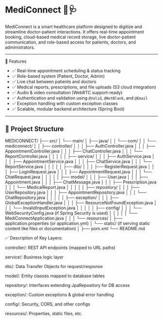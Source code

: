 # MediConnect 💊🩺

MediConnect is a smart healthcare platform designed to digitize and streamline doctor-patient interactions. 
It offers real-time appointment booking, cloud-based medical record storage, live doctor-patient communication, and role-based access for patients, doctors, and administrators.

---

🚀 Features

- ✅ Real-time appointment scheduling & status tracking  
- ✅ Role-based system (Patient, Doctor, Admin)  
- ✅ Live chat between patients and doctors  
- ✅ Medical reports, prescriptions, and file uploads (S3 cloud integration)  
- ✅ Audio & video consultation (WebRTC support-ready)  
- ✅ Authentication and validation using `@Valid`, `@NotBlank`, and `@Email`  
- ✅ Exception handling with custom exception classes  
- ✅ Scalable, modular backend architecture (Spring Boot)

---

## 📁 Project Structure

MEDICONNECT/
├── src/
│   └── main/
│       ├── java/
│       │   └── com/
│       │       └── mediconnect/
│       │           ├── controller/
│       │           │   ├── AuthController.java
│       │           │   ├── AppointmentController.java
│       │           │   ├── ChatController.java
│       │           │   └── ReportController.java
│       │           │
│       │           ├── service/
│       │           │   ├── AuthService.java
│       │           │   ├── AppointmentService.java
│       │           │   ├── ChatService.java
│       │           │   └── ReportService.java
│       │           │
│       │           ├── dto/
│       │           │   ├── RegisterRequest.java
│       │           │   ├── LoginRequest.java
│       │           │   ├── AppointmentRequest.java
│       │           │   └── ChatRequest.java
│       │           │
│       │           ├── model/
│       │           │   ├── User.java
│       │           │   ├── Appointment.java
│       │           │   ├── ChatMessage.java
│       │           │   ├── Prescription.java
│       │           │   └── MedicalReport.java
│       │           │
│       │           ├── repository/
│       │           │   ├── UserRepository.java
│       │           │   ├── AppointmentRepository.java
│       │           │   └── ChatRepository.java
│       │           │
│       │           ├── exception/
│       │           │   ├── GlobalExceptionHandler.java
│       │           │   ├── ResourceNotFoundException.java
│       │           │   └── InvalidInputException.java
│       │           │
│       │           ├── config/
│       │           │   └── WebSecurityConfig.java (if Spring Security is used)
│       │           │
│       │           └── MediConnectApplication.java
│       │
│       └── resources/
│           ├── application.properties (or application.yml)
│           └── static/ (if serving static content like files or documentation)
│
├── pom.xml
└── README.md


✅ Description of Key Layers:

controller/: REST API endpoints (mapped to URL paths)

service/: Business logic layer

dto/: Data Transfer Objects for request/response

model/: Entity classes mapped to database tables

repository/: Interfaces extending JpaRepository for DB access

exception/: Custom exceptions & global error handling

config/: Security, CORS, and other configs

resources/: Properties, static files, etc.
